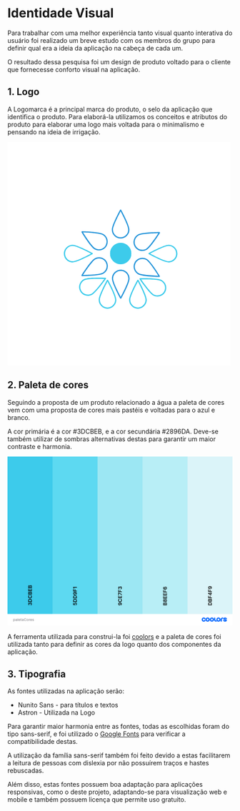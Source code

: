 # Identidade Visual
Para trabalhar com uma melhor experiência tanto visual quanto interativa do usuário foi realizado um breve estudo com os membros do grupo para definir qual era a ideia da aplicação na cabeça de cada um.

O resultado dessa pesquisa foi um design de produto voltado para o cliente que fornecesse conforto visual na aplicação.

## 1. Logo
A Logomarca é a principal marca do produto, o selo da aplicação que identifica o produto. 
Para elaborá-la utilizamos os conceitos e atributos do produto para elaborar uma logo mais voltada para o minimalismo e pensando na ideia de irrigação.

![Logomarca](./img/logo.png)
## 2. Paleta de cores
Seguindo a proposta de um produto relacionado a água a paleta de cores vem com uma proposta de cores mais pastéis e voltadas para o azul e branco.

A cor primária é a cor #3DCBEB, e a cor secundária #2896DA. Deve-se também utilizar de sombras alternativas destas para garantir um maior contraste e harmonia.

![Paleta de Cores](./img/paletaCores.png)

A ferramenta utilizada para construi-la foi [coolors](https://coolors.co/f1be6c-dbe8e1-a0e0e4-e194b5-94e1c0) e a paleta de cores foi utilizada tanto para definir as cores da logo quanto dos componentes da aplicação.
## 3. Tipografia

As fontes utilizadas na aplicação serão:
 - Nunito Sans - para títulos e textos
 - Astron - Utilizada na Logo

Para garantir maior harmonia entre as fontes, todas as escolhidas foram do tipo sans-serif, e foi utilizado o  [Google Fonts](https://fonts.google.com/?selection.family=Nunito|Ubuntu)  para verificar a compatibilidade destas. 

A utilização da família sans-serif também foi feito devido a estas facilitarem a leitura de pessoas com dislexia por não possuírem traços e hastes rebuscadas.

Além disso, estas fontes possuem boa adaptação para aplicações responsivas, como o deste projeto, adaptando-se para visualização web e mobile e também possuem licença que permite uso gratuito.
